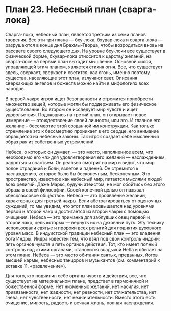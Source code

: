 # План 23. Небесный план (сварга-лока)

Сварга-лока, небесный план, является третьим из семи планов творения. Все эти три плана — бху-лока, бхувар-лока и сварга-лока — разрушаются в конце дня Брахмы-Творца, чтобы возродиться вновь на рассвете своего следующего дня. На уровне бху-локи все существует в физической форме, бхувар-лока относится к царству желаний, на сварга-локе на первый план выходит мышление. Основной силой, управляющей этим планом, является стихия огня. Все, что существует здесь, сверкает, сверкает и светится, как огонь, именно поэтому существа, населяющие этот план, излучают свет. Описания сверкающих ангелов и божеств можно найти в мифологиях всех народов.

В первой чакре игрок ищет безопасности и стремится приобрести множество вещей, которые могли бы поддерживать его физическое существование. Во втором он исследует мир чувств и ищет удовольствия. Поднявшись на третий план, он открывает новое измерение — отождествление своей личности, или эго. И главное его желание – бессмертие этой созданной им конструкции. Как только стремление эго к бессмертию проникает в его сердце, его внимание обращается на небесные законы. Так игрок создает себе мысленный образ рая из собственных устремлений.

Небеса, о которых он думает, — это место, наполненное всем, что необходимо его «я» для удовлетворения его желаний — наслаждением, радостью и счастьем. Он реально смотрит на мир и видит, что мир полон страданий и боли, взлетов и падений. Он стремится к наслаждению, которое было бы бесконечным, бесконечным. Это пространство, известное как небесный мир, питается мыслями людей всех религий. Даже Маркс, будучи атеистом, не мог обойтись без этого образа в своей философии. Своей конечной целью он называл «бесклассовое общество». Небеса — это проявление желаний, характерных для третьей чакры. Если абстрагироваться от оценочных суждений, то мы увидим, что этот план возвышается над уровнями первой и второй чакр и достигается из второй чакры с помощью очищения. Небеса — это приманка для заблудших овец первой и второй чакр, цель которых — вернуть их на духовный путь. Эту технику использовали святые и пророки всех религий для поднятия духовного уровня масс. В индуистской традиции небесный план — это владения бога Индры. Индра известен тем, что взял под свой контроль индрии: пять органов чувств и пять органов действия. Тот, кто имеет полный контроль над этими органами, становится владыкой Неба и обитает на этом плане. Небеса — это место обитания святых, преданных, йогов высшей кармы, небесных танцоров и музыкантов (см. комментарий к вставке 11, «развлечение»).

Для того, кто подчинил себе органы чувств и действия, все, что существует на материальном плане, предстает в гармоничной и божественной форме. Нет низменных желаний, нет насилия, нет привязанности, нет жадности, нет ревности, нет стяжательства, нет гнева, нет чувственности, нет незначительности. Вместо этого есть очищение, милость, радость и вечная жизнь, полная наслаждения.
